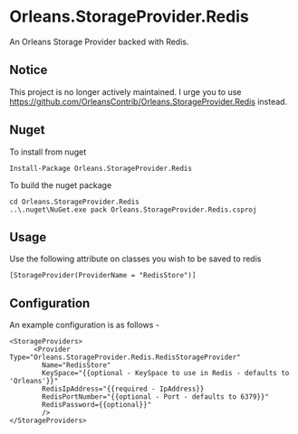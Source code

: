 # Orleans.StorageProvider.Redis

An Orleans Storage Provider backed with Redis.

Notice
------

This project is no longer actively maintained. I urge you to use https://github.com/OrleansContrib/Orleans.StorageProvider.Redis instead.


Nuget
-----

To install from nuget

```
Install-Package Orleans.StorageProvider.Redis
```

To build the nuget package

```
cd Orleans.StorageProvider.Redis
..\.nuget\NuGet.exe pack Orleans.StorageProvider.Redis.csproj
```

Usage
-----

Use the following attribute on classes you wish to be saved to redis

```
[StorageProvider(ProviderName = "RedisStore")]
```

Configuration
-------------

An example configuration is as follows -

```
<StorageProviders>
      <Provider Type="Orleans.StorageProvider.Redis.RedisStorageProvider" 
      	Name="RedisStore" 
      	KeySpace="{{optional - KeySpace to use in Redis - defaults to 'Orleans'}}" 
      	RedisIpAddress="{{required - IpAddress}} 
      	RedisPortNumber="{{optional - Port - defaults to 6379}}"
      	RedisPassword={{optional}}"
        />
</StorageProviders>
```


